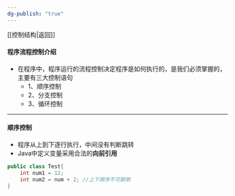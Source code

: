 ```yaml
---
dg-publish: "true"
---
```

[[控制结构|返回]]
#### 程序流程控制介绍
- 在程序中，程序运行的流程控制决定程序是如何执行的，是我们必须掌握的，主要有三大控制语句
	- 1、顺序控制
	- 2、分支控制
	- 3、循环控制
- --
#### 顺序控制
- 程序从上到下逐行执行，中间没有判断跳转
- Java中定义变量采用合法的**向前引用** 
```java
public class Test{
	int num1 = 12;
	int num2 = num + 2; //上下顺序不可颠倒
}
```